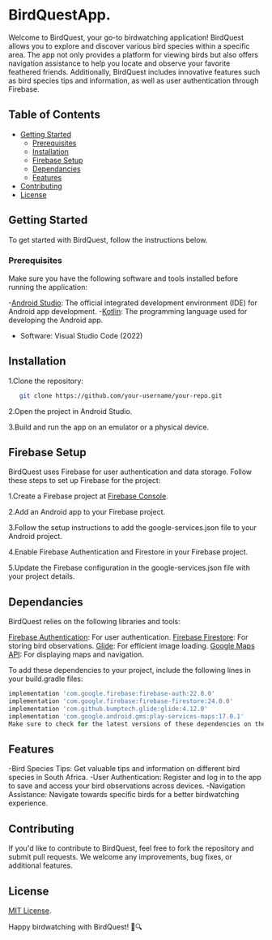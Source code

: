 # BirdQuestApp.

Welcome to BirdQuest, your go-to birdwatching application! BirdQuest allows you to explore and discover various bird species within a specific area. The app not only provides a platform for viewing birds but also offers navigation assistance to help you locate and observe your favorite feathered friends. Additionally, BirdQuest includes innovative features such as bird species tips and information, as well as user authentication through Firebase.

## Table of Contents

- [Getting Started](#getting-started)
  - [Prerequisites](#prerequisites)
  - [Installation](#installation)
  - [Firebase Setup](#firebase-setup)
  - [Dependancies](#dependancies)
  - [Features](#features)
- [Contributing](#contributing) 
- [License](#license)

## Getting Started

To get started with BirdQuest, follow the instructions below.

### Prerequisites

Make sure you have the following software and tools installed before running the application:

-[Android Studio](https://developer.android.com/studio): The official integrated development environment (IDE) for Android app development.
-[Kotlin](https://kotlinlang.org/): The programming language used for developing the Android app.

- Software: Visual Studio Code (2022)

## Installation

1.Clone the repository:
 ```bash
    git clone https://github.com/your-username/your-repo.git
 ```
2.Open the project in Android Studio.

3.Build and run the app on an emulator or a physical device.

## Firebase Setup

BirdQuest uses Firebase for user authentication and data storage. Follow these steps to set up Firebase for the project:

1.Create a Firebase project at [Firebase Console](https://console.firebase.google.com/).

2.Add an Android app to your Firebase project.

3.Follow the setup instructions to add the google-services.json file to your Android project.

4.Enable Firebase Authentication and Firestore in your Firebase project.

5.Update the Firebase configuration in the google-services.json file with your project details.

## Dependancies

BirdQuest relies on the following libraries and tools:

[Firebase Authentication](https://firebase.google.com/docs/auth): For user authentication.
[Firebase Firestore](https://firebase.google.com/docs/firestore): For storing bird observations.
[Glide](https://github.com/bumptech/glide): For efficient image loading.
[Google Maps API](https://developers.google.com/maps/documentation/android-sdk/overview): For displaying maps and navigation.

To add these dependencies to your project, include the following lines in your build.gradle files:

```gradle
implementation 'com.google.firebase:firebase-auth:22.0.0'
implementation 'com.google.firebase:firebase-firestore:24.0.0'
implementation 'com.github.bumptech.glide:glide:4.12.0'
implementation 'com.google.android.gms:play-services-maps:17.0.1'
Make sure to check for the latest versions of these dependencies on their respective documentation pages.
```
## Features

-Bird Species Tips: Get valuable tips and information on different bird species in South Africa.
-User Authentication: Register and log in to the app to save and access your bird observations across devices.
-Navigation Assistance: Navigate towards specific birds for a better birdwatching experience.

## Contributing

If you'd like to contribute to BirdQuest, feel free to fork the repository and submit pull requests. We welcome any improvements, bug fixes, or additional features.

## License

[MIT License](https://opensource.org/licenses/MIT).

Happy birdwatching with BirdQuest! 🦜🔍

